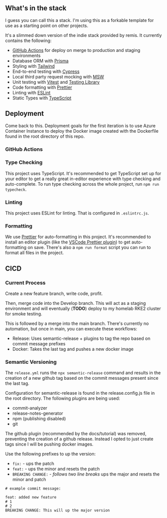 ## What's in the stack

I guess you can call this a stack. I'm using this as a forkable template for use as a starting point on other projects.

It's a slimmed down version of the indie stack provided by remis. It currently contains the following:

- [GitHub Actions](https://github.com/features/actions) for deploy on merge to production and staging environments
- Database ORM with [Prisma](https://prisma.io)
- Styling with [Tailwind](https://tailwindcss.com/)
- End-to-end testing with [Cypress](https://cypress.io)
- Local third party request mocking with [MSW](https://mswjs.io)
- Unit testing with [Vitest](https://vitest.dev) and [Testing Library](https://testing-library.com)
- Code formatting with [Prettier](https://prettier.io)
- Linting with [ESLint](https://eslint.org)
- Static Types with [TypeScript](https://typescriptlang.org)


## Deployment

Come back to this. Deployment goals for the first iteration is to use Azure Container Instance to deploy the Docker image created with the Dockerfile found in the root directory of this repo. 

### GitHub Actions

### Type Checking

This project uses TypeScript. It's recommended to get TypeScript set up for your editor to get a really great in-editor experience with type checking and auto-complete. To run type checking across the whole project, run `npm run typecheck`.

### Linting

This project uses ESLint for linting. That is configured in `.eslintrc.js`.

### Formatting

We use [Prettier](https://prettier.io/) for auto-formatting in this project. It's recommended to install an editor plugin (like the [VSCode Prettier plugin](https://marketplace.visualstudio.com/items?itemName=esbenp.prettier-vscode)) to get auto-formatting on save. There's also a `npm run format` script you can run to format all files in the project.

## CICD

### Current Process

Create a new feature branch, write code, profit. 

Then, merge code into the Develop branch. This will act as a staging environment and will eventually (**TODO**) deploy to my homelab RKE2 cluster for smoke testing. 

This is followed by a merge into the main branch. There's currently no automation, but once in main, you can execute these workflows:

- Release: Uses semantic-release + plugins to tag the repo based on commit message prefixes 
- Docker: Takes the last tag and pushes a new docker image

### Semantic Versioning

The `release.yml` runs the `npx semantic-release` command and results in the creation of a new github tag based on the commit messages present since the last tag. 

Configuration for semantic-release is found in the release.config.js file in the root directory. The following plugins are being used: 

- commit-analyzer
- release-notes-generator
- npm (publishing disabled)
- git

The github plugin (recommended by the docs/tutorial) was removed, preventing the creation of a github release. Instead I opted to just create tags since I will be pushing docker images. 

Use the following prefixes to up the version:

- `fix:`                - ups the patch
- `feat:`               - ups the minor and resets the patch 
- `BREAKING CHANGE:`    - *follows two line breaks* ups the major and resets the minor and patch 

```
# example commit message:

feat: added new feature
# 1
# 2
BREAKING CHANGE: This will up the major version
```